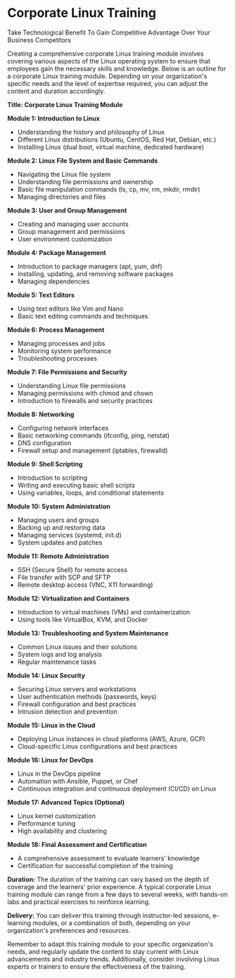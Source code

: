 # Corporate Linux Training
Take Technological Benefit To Gain Competitive Advantage Over Your Business Competitors

Creating a comprehensive corporate Linux training module involves covering various aspects of the Linux operating system to ensure that employees gain the necessary skills and knowledge. Below is an outline for a corporate Linux training module. Depending on your organization's specific needs and the level of expertise required, you can adjust the content and duration accordingly.

**Title: Corporate Linux Training Module**

**Module 1: Introduction to Linux**
- Understanding the history and philosophy of Linux
- Different Linux distributions (Ubuntu, CentOS, Red Hat, Debian, etc.)
- Installing Linux (dual boot, virtual machine, dedicated hardware)

**Module 2: Linux File System and Basic Commands**
- Navigating the Linux file system
- Understanding file permissions and ownership
- Basic file manipulation commands (ls, cp, mv, rm, mkdir, rmdir)
- Managing directories and files

**Module 3: User and Group Management**
- Creating and managing user accounts
- Group management and permissions
- User environment customization

**Module 4: Package Management**
- Introduction to package managers (apt, yum, dnf)
- Installing, updating, and removing software packages
- Managing dependencies

**Module 5: Text Editors**
- Using text editors like Vim and Nano
- Basic text editing commands and techniques

**Module 6: Process Management**
- Managing processes and jobs
- Monitoring system performance
- Troubleshooting processes

**Module 7: File Permissions and Security**
- Understanding Linux file permissions
- Managing permissions with chmod and chown
- Introduction to firewalls and security practices

**Module 8: Networking**
- Configuring network interfaces
- Basic networking commands (ifconfig, ping, netstat)
- DNS configuration
- Firewall setup and management (iptables, firewalld)

**Module 9: Shell Scripting**
- Introduction to scripting
- Writing and executing basic shell scripts
- Using variables, loops, and conditional statements

**Module 10: System Administration**
- Managing users and groups
- Backing up and restoring data
- Managing services (systemd, init.d)
- System updates and patches

**Module 11: Remote Administration**
- SSH (Secure Shell) for remote access
- File transfer with SCP and SFTP
- Remote desktop access (VNC, X11 forwarding)

**Module 12: Virtualization and Containers**
- Introduction to virtual machines (VMs) and containerization
- Using tools like VirtualBox, KVM, and Docker

**Module 13: Troubleshooting and System Maintenance**
- Common Linux issues and their solutions
- System logs and log analysis
- Regular maintenance tasks

**Module 14: Linux Security**
- Securing Linux servers and workstations
- User authentication methods (passwords, keys)
- Firewall configuration and best practices
- Intrusion detection and prevention

**Module 15: Linux in the Cloud**
- Deploying Linux instances in cloud platforms (AWS, Azure, GCP)
- Cloud-specific Linux configurations and best practices

**Module 16: Linux for DevOps**
- Linux in the DevOps pipeline
- Automation with Ansible, Puppet, or Chef
- Continuous integration and continuous deployment (CI/CD) on Linux

**Module 17: Advanced Topics (Optional)**
- Linux kernel customization
- Performance tuning
- High availability and clustering

**Module 18: Final Assessment and Certification**
- A comprehensive assessment to evaluate learners' knowledge
- Certification for successful completion of the training

**Duration:** The duration of the training can vary based on the depth of coverage and the learners' prior experience. A typical corporate Linux training module can range from a few days to several weeks, with hands-on labs and practical exercises to reinforce learning.

**Delivery:** You can deliver this training through instructor-led sessions, e-learning modules, or a combination of both, depending on your organization's preferences and resources.

Remember to adapt this training module to your specific organization's needs, and regularly update the content to stay current with Linux advancements and industry trends. Additionally, consider involving Linux experts or trainers to ensure the effectiveness of the training.
